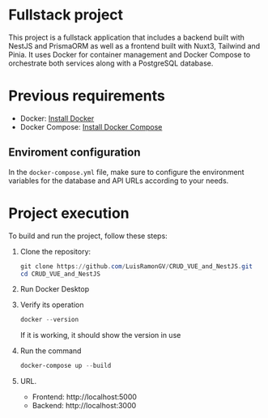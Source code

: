 # Fullstack project

This project is a fullstack application that includes a backend built with NestJS and PrismaORM as well as a frontend built with Nuxt3, Tailwind and Pinia. It uses Docker for container management and Docker Compose to orchestrate both services along with a PostgreSQL database.

# Previous requirements

- Docker: [Install Docker](https://docs.docker.com/get-docker/)
- Docker Compose: [Install Docker Compose](https://docs.docker.com/compose/install/)

## Enviroment configuration

In the `docker-compose.yml` file, make sure to configure the environment variables for the database and API URLs according to your needs.

# Project execution

To build and run the project, follow these steps:

1. Clone the repository:
   ```powershell
   git clone https://github.com/LuisRamonGV/CRUD_VUE_and_NestJS.git
   cd CRUD_VUE_and_NestJS

3. Run Docker Desktop

4. Verify its operation
   ```powershell
   docker --version
   ```
   If it is working, it should show the version in use

6. Run the command
   ```powershell
   docker-compose up --build

8. URL.
   - Frontend: http://localhost:5000
   - Backend: http://localhost:3000 

